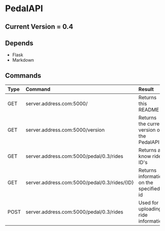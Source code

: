 PedalAPI
========

Current Version = 0.4
---------------------

Depends
-------
* Flask
* Markdown

Commands
--------

| Type   | Command                                       | Result                                                |
| :----- | :-------------------------------------------- | :---------------------------------------------------- |
| GET    | server.address.com:5000/                      | Returns this README                                   |
| GET    | server.address.com:5000/version               | Returns the current version of the PedalAPI           |
| GET    | server.address.com:5000/pedal/0.3/rides       | Returns all know ride ID's                            |
| GET    | server.address.com:5000/pedal/0.3/rides/{ID}  | Returns information on the specified id               |
| POST   | server.address.com:5000/pedal/0.3/rides       | Used for uploading ride information                   |

